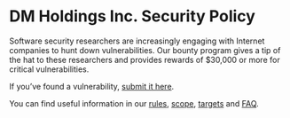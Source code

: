 # DM Holdings Inc. Security Policy

Software security researchers are increasingly engaging with Internet companies to hunt down vulnerabilities. Our bounty program gives a tip of the hat to these researchers and provides rewards of $30,000 or more for critical vulnerabilities.

If you’ve found a vulnerability, [submit it here](https://hackerone.com/dmholdings).

You can find useful information in our [rules](https://bounty.dmholdingsinc.com/#rules), [scope](https://bounty.dmholdingsinc.com/#scope), [targets](https://bounty.dmholdingsinc.com/#scope) and [FAQ](https://bounty.dmholdingsinc.com/#faqs).
